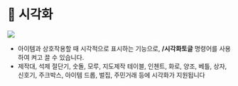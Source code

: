 # 🐣 시각화



![](../../.gitbook/assets/2022-06-30\_20.36.29.png)

* 아이템과 상호작용할 때 시각적으로 표시하는 기능으로, **/시각화토글** 명령어를 사용하여 켜고 끌 수 있습니다.
* 제작대, 석제 절단기, 숫돌, 모루, 지도제작 테이블, 인첸트, 화로, 양조, 베틀, 상자, 신호기, 주크박스, 아이템 드롭, 벌집, 주민거래 등에 시각화가 지원됩니다
